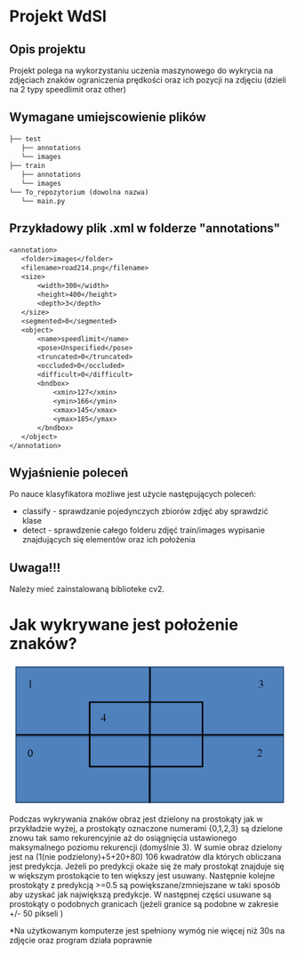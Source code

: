 # Projekt WdSI

## Opis projektu
Projekt polega na wykorzystaniu uczenia maszynowego do wykrycia na zdjęciach znaków ograniczenia prędkości oraz ich pozycji na zdjęciu (dzieli na 2 typy speedlimit oraz other)
## Wymagane umiejscowienie plików

```
├── test
   ├── annotations
   └── images
├── train
   ├── annotations
   └── images
└── To_repozytorium (dowolna nazwa)
   └── main.py
```
## Przykładowy plik .xml w folderze "annotations"
```
<annotation>
   <folder>images</folder>
   <filename>road214.png</filename>
   <size>
       <width>300</width>
       <height>400</height>
       <depth>3</depth>
   </size>
   <segmented>0</segmented>
   <object>
       <name>speedlimit</name>
       <pose>Unspecified</pose>
       <truncated>0</truncated>
       <occluded>0</occluded>
       <difficult>0</difficult>
       <bndbox>
           <xmin>127</xmin>
           <ymin>166</ymin>
           <xmax>145</xmax>
           <ymax>185</ymax>
       </bndbox>
   </object>
</annotation>
```
## Wyjaśnienie poleceń
Po nauce klasyfikatora możliwe jest użycie następujących poleceń:
* classify - sprawdzanie pojedynczych zbiorów zdjęć aby sprawdzić klase 
* detect - sprawdzenie całego folderu zdjęć train/images wypisanie znajdujących się elementów oraz ich położenia 
## Uwaga!!!
Należy mieć zainstalowaną biblioteke cv2.
# Jak wykrywane jest położenie znaków?
![Podział](Podzial.png)

Podczas wykrywania znaków obraz jest dzielony na prostokąty jak w przykładzie wyżej, a prostokąty oznaczone numerami {0,1,2,3} są dzielone znowu tak samo rekurencyjnie aż do osiągnięcia ustawionego maksymalnego poziomu rekurencji (domyślnie 3).
W sumie obraz dzielony jest na (1(nie podzielony)+5+20+80) 106 kwadratów dla których obliczana jest predykcja. Jeżeli po predykcji okaże się że mały prostokąt znajduje się w większym prostokącie to ten większy jest usuwany. Następnie kolejne prostokąty z predykcją >=0.5 są powiększane/zmniejszane w taki sposób aby uzyskać jak największą predykcje. W następnej części usuwane są prostokąty o podobnych granicach (jeżeli granice są podobne w zakresie +/- 50 pikseli )

*Na użytkowanym komputerze jest spełniony wymóg nie więcej niż 30s na zdjęcie oraz program działa poprawnie 
